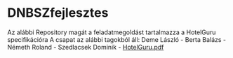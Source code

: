 # DNBSZfejlesztes

Az alábbi Repository magát a feladatmegoldást tartalmazza a HotelGuru specifikációra
A csapat az alábbi tagokból áll:
  Deme László - 
  Berta Balázs - 
  Németh Roland - 
  Szedlacsek Dominik -
[HotelGuru.pdf](https://github.com/user-attachments/files/19161495/HotelGuru.1.pdf)
